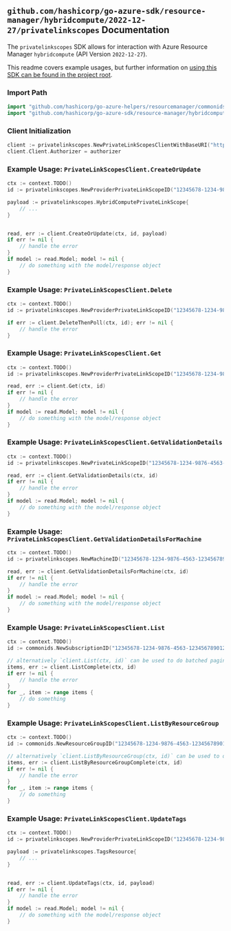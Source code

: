 
## `github.com/hashicorp/go-azure-sdk/resource-manager/hybridcompute/2022-12-27/privatelinkscopes` Documentation

The `privatelinkscopes` SDK allows for interaction with Azure Resource Manager `hybridcompute` (API Version `2022-12-27`).

This readme covers example usages, but further information on [using this SDK can be found in the project root](https://github.com/hashicorp/go-azure-sdk/tree/main/docs).

### Import Path

```go
import "github.com/hashicorp/go-azure-helpers/resourcemanager/commonids"
import "github.com/hashicorp/go-azure-sdk/resource-manager/hybridcompute/2022-12-27/privatelinkscopes"
```


### Client Initialization

```go
client := privatelinkscopes.NewPrivateLinkScopesClientWithBaseURI("https://management.azure.com")
client.Client.Authorizer = authorizer
```


### Example Usage: `PrivateLinkScopesClient.CreateOrUpdate`

```go
ctx := context.TODO()
id := privatelinkscopes.NewProviderPrivateLinkScopeID("12345678-1234-9876-4563-123456789012", "example-resource-group", "privateLinkScopeName")

payload := privatelinkscopes.HybridComputePrivateLinkScope{
	// ...
}


read, err := client.CreateOrUpdate(ctx, id, payload)
if err != nil {
	// handle the error
}
if model := read.Model; model != nil {
	// do something with the model/response object
}
```


### Example Usage: `PrivateLinkScopesClient.Delete`

```go
ctx := context.TODO()
id := privatelinkscopes.NewProviderPrivateLinkScopeID("12345678-1234-9876-4563-123456789012", "example-resource-group", "privateLinkScopeName")

if err := client.DeleteThenPoll(ctx, id); err != nil {
	// handle the error
}
```


### Example Usage: `PrivateLinkScopesClient.Get`

```go
ctx := context.TODO()
id := privatelinkscopes.NewProviderPrivateLinkScopeID("12345678-1234-9876-4563-123456789012", "example-resource-group", "privateLinkScopeName")

read, err := client.Get(ctx, id)
if err != nil {
	// handle the error
}
if model := read.Model; model != nil {
	// do something with the model/response object
}
```


### Example Usage: `PrivateLinkScopesClient.GetValidationDetails`

```go
ctx := context.TODO()
id := privatelinkscopes.NewPrivateLinkScopeID("12345678-1234-9876-4563-123456789012", "locationName", "privateLinkScopeId")

read, err := client.GetValidationDetails(ctx, id)
if err != nil {
	// handle the error
}
if model := read.Model; model != nil {
	// do something with the model/response object
}
```


### Example Usage: `PrivateLinkScopesClient.GetValidationDetailsForMachine`

```go
ctx := context.TODO()
id := privatelinkscopes.NewMachineID("12345678-1234-9876-4563-123456789012", "example-resource-group", "machineName")

read, err := client.GetValidationDetailsForMachine(ctx, id)
if err != nil {
	// handle the error
}
if model := read.Model; model != nil {
	// do something with the model/response object
}
```


### Example Usage: `PrivateLinkScopesClient.List`

```go
ctx := context.TODO()
id := commonids.NewSubscriptionID("12345678-1234-9876-4563-123456789012")

// alternatively `client.List(ctx, id)` can be used to do batched pagination
items, err := client.ListComplete(ctx, id)
if err != nil {
	// handle the error
}
for _, item := range items {
	// do something
}
```


### Example Usage: `PrivateLinkScopesClient.ListByResourceGroup`

```go
ctx := context.TODO()
id := commonids.NewResourceGroupID("12345678-1234-9876-4563-123456789012", "example-resource-group")

// alternatively `client.ListByResourceGroup(ctx, id)` can be used to do batched pagination
items, err := client.ListByResourceGroupComplete(ctx, id)
if err != nil {
	// handle the error
}
for _, item := range items {
	// do something
}
```


### Example Usage: `PrivateLinkScopesClient.UpdateTags`

```go
ctx := context.TODO()
id := privatelinkscopes.NewProviderPrivateLinkScopeID("12345678-1234-9876-4563-123456789012", "example-resource-group", "privateLinkScopeName")

payload := privatelinkscopes.TagsResource{
	// ...
}


read, err := client.UpdateTags(ctx, id, payload)
if err != nil {
	// handle the error
}
if model := read.Model; model != nil {
	// do something with the model/response object
}
```
